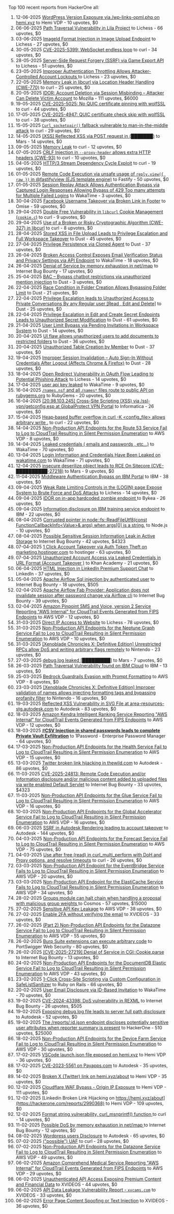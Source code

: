 Top 100 recent reports from HackerOne all:

1. 12-06-2025 [WordPress Version Exposure via /wp-links-opml.php on hemi.xyz](https://hackerone.com/reports/3198394) to Hemi VDP - 10 upvotes, $0
2. 06-06-2025 [Path Traversal Vulnerability in Lila Project](https://hackerone.com/reports/3181066) to Lichess - 66 upvotes, $0
3. 03-06-2025 [ImageId Format Injection in Image Upload Endpoint](https://hackerone.com/reports/3175928) to Lichess - 27 upvotes, $0
4. 30-05-2025 [CVE-2025-5399: WebSocket endless loop](https://hackerone.com/reports/3168039) to curl - 34 upvotes, $0
5. 28-05-2025 [Server-Side Request Forgery (SSRF) via Game Export API](https://hackerone.com/reports/3165242) to Lichess - 51 upvotes, $0
6. 23-05-2025 [Improper Authentication Throttling Allows Attacker-Controlled Account Lockouts ](https://hackerone.com/reports/3160210) to Lichess - 23 upvotes, $0
7. 22-05-2025 [Memory Leak in libcurl via Location Header Handling (CWE-770)](https://hackerone.com/reports/3158093) to curl - 25 upvotes, $0
8. 20-05-2025 [IDOR: Account Deletion via Session Misbinding – Attacker Can Delete Victim Account](https://hackerone.com/reports/3154983) to Mozilla - 111 upvotes, $6000
9. 19-05-2025 [CVE-2025-5025: No QUIC certificate pinning with wolfSSL](https://hackerone.com/reports/3153497) to curl - 44 upvotes, $0
10. 17-05-2025 [CVE-2025-4947: QUIC certificate check skip with wolfSSL](https://hackerone.com/reports/3150884) to curl - 38 upvotes, $0
11. 15-05-2025 [`Curl_socketpair()` fallback vulnerable to man-in-the-middle attack](https://hackerone.com/reports/3148937) to curl - 29 upvotes, $0
12. 14-05-2025 [[XSS] Reflected XSS via POST request in (███████)](https://hackerone.com/reports/3146996) to Mars - 14 upvotes, $0
13. 09-05-2025 [Memory Leak](https://hackerone.com/reports/3137657) to curl - 12 upvotes, $0
14. 07-05-2025 [CRLF Injection in `--proxy-header` allows extra HTTP headers (CWE-93)](https://hackerone.com/reports/3133379) to curl - 10 upvotes, $0
15. 04-05-2025 [HTTP/3 Stream Dependency Cycle Exploit](https://hackerone.com/reports/3125832) to curl - 19 upvotes, $0
16. 01-05-2025 [Remote Code Execution via unsafe usage of `reply.view({ raw })` in @fastify/view (EJS template engine)](https://hackerone.com/reports/3122019) to Fastify - 50 upvotes, $0
17. 01-05-2025 [Session Replay Attack Allows Authentication Bypass via Captured Login Responses Allowing Bypass of 429 Too many attempts for Multiple Failed Logins](https://hackerone.com/reports/3120790) to WakaTime - 3 upvotes, $0
18. 30-04-2025 [Facebook Username Takeover via Broken Link in Footer](https://hackerone.com/reports/3119034) to Omise - 59 upvotes, $0
19. 29-04-2025 [Double Free Vulnerability in `libcurl` Cookie Management (`cookie.c`)](https://hackerone.com/reports/3117697) to curl - 9 upvotes, $0
20. 29-04-2025 [Use of a Broken or Risky Cryptographic Algorithm (CWE-327) in libcurl](https://hackerone.com/reports/3116935) to curl - 8 upvotes, $0
21. 28-04-2025 [Stored XSS in File Upload Leads to Privilege Escalation and Full Workspace Takeover](https://hackerone.com/reports/3115705) to Dust - 45 upvotes, $0
22. 27-04-2025 [Privilege Persistence via Cloned Agent](https://hackerone.com/reports/3114554) to Dust - 37 upvotes, $0
23. 26-04-2025 [Broken Access Control Exposes Email Verification Status and Privacy Settings via API Endpoint](https://hackerone.com/reports/3114132) to WakaTime - 18 upvotes, $0
24. 26-04-2025 [Denial of Service by memory exhaustion in net/imap](https://hackerone.com/reports/3108869) to Internet Bug Bounty - 17 upvotes, $0
25. 25-04-2025 [BAC – Bypass chatbot restrictions via unauthorized mention injection](https://hackerone.com/reports/3112106) to Dust - 3 upvotes, $0
26. 22-04-2025 [Race Condition in Folder Creation Allows Bypassing Folder Limit](https://hackerone.com/reports/3104355) to Dust - 21 upvotes, $0
27. 22-04-2025 [Privilege Escalation leads to Unauthorized Access to Private Conversations By any Regular user  [Read , Edit and Delete]](https://hackerone.com/reports/3103849) to Dust - 25 upvotes, $0
28. 22-04-2025 [Privilege Escalation in Edit and Create Secret Endpoints Leads to Unauthorized Secret Modification](https://hackerone.com/reports/3103755) to Dust - 61 upvotes, $0
29. 21-04-2025 [User Limit Bypass via Pending Invitations in Workspace System](https://hackerone.com/reports/3102890) to Dust - 14 upvotes, $0
30. 20-04-2025 [UI flaw allows unauthorized users to add documents to restricted folders](https://hackerone.com/reports/3101986) to Dust - 36 upvotes, $0
31. 20-04-2025 [Unauthorized Table Creation by Member](https://hackerone.com/reports/3101858) to Dust - 37 upvotes, $0
32. 19-04-2025 [Improper Session Invalidation – Auto Sign-In Without Credentials After Logout (Affects Chrome & Firefox)](https://hackerone.com/reports/3101207) to Dust - 28 upvotes, $0
33. 18-04-2025 [Open Redirect Vulnerability in OAuth Flow Leading to Potential Phishing Attack](https://hackerone.com/reports/3099816) to Lichess - 14 upvotes, $0
34. 17-04-2025 [user api key leaked](https://hackerone.com/reports/3098717) to WakaTime - 9 upvotes, $0
35. 16-04-2025 [`/names.nsf` and all `/names*` files route to public API on rubygems.org](https://hackerone.com/reports/3097900) to RubyGems - 20 upvotes, $0
36. 16-04-2025 [[20.98.103.245] Cross-Site Scripting (XSS) via /ssl-vpn/getconfig.esp at GlobalProtect VPN Portal](https://hackerone.com/reports/3096384) to Informatica - 26 upvotes, $0
37. 15-04-2025 [Heap‑based buffer overflow in curl -K \<config_file\> allows arbitrary write .](https://hackerone.com/reports/3094406) to curl - 22 upvotes, $0
38. 14-04-2025 [Non-Production API Endpoints for the Route 53 Service Fail to Log to CloudTrail Resulting in Silent Permission Enumeration](https://hackerone.com/reports/3092085) to AWS VDP - 8 upvotes, $0
39. 14-04-2025 [Leaked credentials ( emails and passwords , etc...)](https://hackerone.com/reports/3091909) to WakaTime - 70 upvotes, $0
40. 13-04-2025 [Login Information and Credentials Have Been Leaked on wakatime.com](https://hackerone.com/reports/3090641) to WakaTime - 71 upvotes, $0
41. 12-04-2025 [insecure deserilize object leads to RCE On Sitecore (CVE-██████████-27218)](https://hackerone.com/reports/3090123) to Mars - 9 upvotes, $0
42. 11-04-2025 [Middleware Authentication Bypass on IBM Portal](https://hackerone.com/reports/3088290) to IBM - 38 upvotes, $0
43. 09-04-2025 [Weak Rate Limiting Controls in the (LOGIN) page Expose System to Brute Force and DoS Attacks](https://hackerone.com/reports/3085889) to Lichess - 14 upvotes, $0
44. 09-04-2025 [IDOR on in-app hardcoded zombie endpoint  ](https://hackerone.com/reports/3085742) to Bykea - 26 upvotes, $0
45. 09-04-2025 [Information disclosure on IBM training service endpoint](https://hackerone.com/reports/3051155) to IBM - 22 upvotes, $0
46. 08-04-2025 [Corrupted pointer in node::fs::ReadFileUtf8(const FunctionCallbackInfo\<Value\>& args) when args[0] is a string.](https://hackerone.com/reports/3083428) to Node.js - 10 upvotes, $0
47. 08-04-2025 [Possible Sensitive Session Information Leak in Active Storage](https://hackerone.com/reports/3082917) to Internet Bug Bounty - 42 upvotes, $4323
48. 07-04-2025 [1 Click Account Takeover via Auth Token Theft on marketing.hostinger.com](https://hackerone.com/reports/3081691) to hostinger  - 63 upvotes, $0
49. 07-04-2025 [Unauthorized Account Access via Leaked Credentials in URL Format (Account Takeover )](https://hackerone.com/reports/3080597) to Khan Academy - 21 upvotes, $0
50. 06-04-2025 [HTML Injection in LinkedIn Premium Support Chat](https://hackerone.com/reports/3079966) to LinkedIn - 37 upvotes, $0
51. 05-04-2025 [Apache Airflow Sql injection by authenticated user](https://hackerone.com/reports/3078856) to Internet Bug Bounty - 18 upvotes, $505
52. 02-04-2025 [Apache Airflow Fab Provider: Application does not invalidate session after password change via Airflow cli](https://hackerone.com/reports/3073507) to Internet Bug Bounty - 39 upvotes, $0
53. 02-04-2025 [Amazon Pinpoint SMS and Voice, version 2  Service Reporting "AWS Internal" for CloudTrail Events Generated from FIPS Endpoints](https://hackerone.com/reports/3072841) to AWS VDP - 12 upvotes, $0
54. 31-03-2025 [Direct IP Access to Website](https://hackerone.com/reports/3068485) to Lichess - 78 upvotes, $0
55. 31-03-2025 [Non-Production API Endpoints for the Neptune Graph Service Fail to Log to CloudTrail Resulting in Silent Permission Enumeration](https://hackerone.com/reports/3068422) to AWS VDP - 10 upvotes, $0
56. 31-03-2025 [[Xenoblade Chronicles X: Definitive Edition] Unrestricted RPCs allow DoS and writing arbitrary flags remotely](https://hackerone.com/reports/3062122) to Nintendo - 23 upvotes, $0
57. 27-03-2025 [debug.log leaked [█████████]](https://hackerone.com/reports/3063026) to Mars - 7 upvotes, $0
58. 26-03-2025 [Path Traversal Vulnerability found on IBM Cloud](https://hackerone.com/reports/3060373) to IBM - 13 upvotes, $0
59. 25-03-2025 [Bedrock Guardrails Evasion with Prompt Formatting](https://hackerone.com/reports/3056937) to AWS VDP - 8 upvotes, $0
60. 23-03-2025 [[Xenoblade Chronicles X: Definitive Edition] Improper validation of names allows injecting formatting tags and bypassing profanity filter](https://hackerone.com/reports/3052880) to Nintendo - 16 upvotes, $0
61. 19-03-2025 [Reflected XSS Vulnerability in SVG File at area-resources-stg.autodesk.com](https://hackerone.com/reports/3045455) to Autodesk - 83 upvotes, $0
62. 18-03-2025 [Amazon Kendra Intelligent Ranking Service Reporting "AWS Internal" for CloudTrail Events Generated from FIPS Endpoints](https://hackerone.com/reports/3044471) to AWS VDP - 12 upvotes, $0
63. 18-03-2025 [#**CSV Injection in shared passwords leads to complete Private Vault Exfiltration**](https://hackerone.com/reports/3042984) to 1Password - Enterprise Password Manager - 64 upvotes, $0
64. 17-03-2025 [Non-Production API Endpoints for the Health Service Fail to Log to CloudTrail Resulting in Silent Permission Enumeration](https://hackerone.com/reports/3042588) to AWS VDP - 15 upvotes, $0
65. 13-03-2025 [Twitter broken link hijacking in thewild.com](https://hackerone.com/reports/3035275) to Autodesk - 86 upvotes, $0
66. 11-03-2025 [CVE-2025-24813: Remote Code Execution and/or Information disclosure and/or malicious content added to uploaded files via write enabled Default Servlet](https://hackerone.com/reports/3031518) to Internet Bug Bounty - 33 upvotes, $4323
67. 11-03-2025 [Non-Production API Endpoints for the Glue Service Fail to Log to CloudTrail Resulting in Silent Permission Enumeration](https://hackerone.com/reports/3031512) to AWS VDP - 16 upvotes, $0
68. 10-03-2025 [Non-Production API Endpoints for the Global Accelerator Service Fail to Log to CloudTrail Resulting in Silent Permission Enumeration](https://hackerone.com/reports/3029552) to AWS VDP - 16 upvotes, $0
69. 06-03-2025 [SSRF in Autodesk Rendering leading to account takeover](https://hackerone.com/reports/3024673) to Autodesk - 144 upvotes, $0
70. 04-03-2025 [Non-Production API Endpoints for the Forecast Service Fail to Log to CloudTrail Resulting in Silent Permission Enumeration](https://hackerone.com/reports/3022516) to AWS VDP - 75 upvotes, $0
71. 04-03-2025 [Use after free (read) in curl_multi_perform with DoH and Proxy options, and resolve timeouts](https://hackerone.com/reports/3022041) to curl - 26 upvotes, $0
72. 03-03-2025 [Non-Production API Endpoint for the EventBridge Service Fails to Log to CloudTrail Resulting in Silent Permission Enumeration](https://hackerone.com/reports/3021618) to AWS VDP - 20 upvotes, $0
73. 03-03-2025 [Non-Production API Endpoint for the ElastiCache Service Fails to Log to CloudTrail Resulting in Silent Permission Enumeration](https://hackerone.com/reports/3021451) to AWS VDP - 34 upvotes, $0
74. 28-02-2025 [Groups module can halt chain when handling a proposal with malicious group weights ](https://hackerone.com/reports/3018307) to Cosmos - 57 upvotes, $15000
75. 27-02-2025 [Sensitive API Key Leakage](https://hackerone.com/reports/3017105) to AWS VDP - 38 upvotes, $0
76. 27-02-2025 [Enable 2FA without verifying the email](https://hackerone.com/reports/3016540) to XVIDEOS - 33 upvotes, $0
77. 26-02-2025 [(Part 2) Non-Production API Endpoints for the Datazone Service Fail to Log to CloudTrail Resulting in Silent Permission Enumeration](https://hackerone.com/reports/3014785) to AWS VDP - 55 upvotes, $0
78. 26-02-2025 [Burp Suite extensions can execute arbitrary code](https://hackerone.com/reports/3014158) to PortSwigger Web Security - 80 upvotes, $0
79. 26-02-2025 [[CVE-2025-27219] Denial of Service in CGI::Cookie.parse](https://hackerone.com/reports/3013913) to Internet Bug Bounty - 13 upvotes, $0
80. 24-02-2025 [Non-Production API Endpoints for the DocumentDB Elastic Service Fail to Log to CloudTrail Resulting in Silent Permission Enumeration](https://hackerone.com/reports/3009411) to AWS VDP - 43 upvotes, $0
81. 23-02-2025 [1-Click Cross-Site Scripting via Custom Configuration in SafeListSanitizer](https://hackerone.com/reports/3008446) to Ruby on Rails - 66 upvotes, $0
82. 20-02-2025 [User Email Disclosure via ID-Based Invitation](https://hackerone.com/reports/3003716) to WakaTime - 70 upvotes, $0
83. 19-02-2025 [CVE-2024-43398: DoS vulnerability in REXML](https://hackerone.com/reports/3002543) to Internet Bug Bounty - 26 upvotes, $505
84. 19-02-2025 [Exposing debug.log file leads to server full path disclosure](https://hackerone.com/reports/3002345) to Autodesk - 52 upvotes, $0
85. 19-02-2025 [The /reports/:id.json endpoint discloses potentially sensitive user attributes when reporter summary is present](https://hackerone.com/reports/3000510) to HackerOne - 510 upvotes, $25000
86. 18-02-2025 [Non-Production API Endpoints for the Device Farm Service Fail to Log to CloudTrail Resulting in Silent Permission Enumeration](https://hackerone.com/reports/2999116) to AWS VDP - 30 upvotes, $0
87. 17-02-2025 [VSCode launch.json file exposed on hemi.xyz](https://hackerone.com/reports/2997774) to Hemi VDP - 36 upvotes, $0
88. 17-02-2025 [CVE-2023-5561 on Payapps.com](https://hackerone.com/reports/2997549) to Autodesk - 35 upvotes, $0
89. 14-02-2025 [Broken X (Twitter) link on hemi.xyz/about](https://hackerone.com/reports/2994013) to Hemi VDP - 35 upvotes, $0
90. 12-02-2025 [Cloudflare WAF Bypass - Origin IP Exposure](https://hackerone.com/reports/2991326) to Hemi VDP - 111 upvotes, $0
91. 12-02-2025 [Linkedin Broken Link Hijacking on https://hemi.xyz/about](https://hackerone.com/reports/2990368) to Hemi VDP - 109 upvotes, $0
92. 12-02-2025 [Format string vulnerability, curl_msnprintf() function ](https://hackerone.com/reports/2990139) to curl - 14 upvotes, $0
93. 11-02-2025 [Possible DoS by memory exhaustion in net/imap ](https://hackerone.com/reports/2987782) to Internet Bug Bounty - 12 upvotes, $0
94. 08-02-2025 [Wordpress users Disclosure](https://hackerone.com/reports/2981756) to Autodesk - 65 upvotes, $0
95. 07-02-2025 [("possible") UAF](https://hackerone.com/reports/2981245) to curl - 28 upvotes, $0
96. 07-02-2025 [Non-Production API Endpoints for the Datazone Service Fail to Log to CloudTrail Resulting in Silent Permission Enumeration](https://hackerone.com/reports/2981210) to AWS VDP - 49 upvotes, $0
97. 06-02-2025 [Amazon Comprehend Medical Service Reporting "AWS Internal" for CloudTrail Events Generated from FIPS Endpoints](https://hackerone.com/reports/2979238) to AWS VDP - 29 upvotes, $0
98. 06-02-2025 [Unauthenticated API Access Exposing Premium Content and Financial Data](https://hackerone.com/reports/2979176) to XVIDEOS - 44 upvotes, $0
99. 06-02-2025 [ API Data Leakage Vulnerability Report - `xvcams.com`](https://hackerone.com/reports/2979153) to XVIDEOS - 33 upvotes, $0
100. 06-02-2025 [Error Page Content Spoofing or Text Injection](https://hackerone.com/reports/2979148) to XVIDEOS - 36 upvotes, $0
